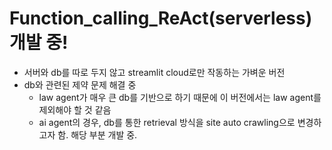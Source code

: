 # Function_calling_ReAct(serverless) 개발 중!

- 서버와 db를 따로 두지 않고 streamlit cloud로만 작동하는 가벼운 버전
- db와 관련된 제약 문제 해결 중
  - law agent가 매우 큰 db를 기반으로 하기 때문에 이 버전에서는 law agent를 제외해야 할 것 같음
  - ai agent의 경우, db를 통한 retrieval 방식을 site auto crawling으로 변경하고자 함. 해당 부분 개발 중.
